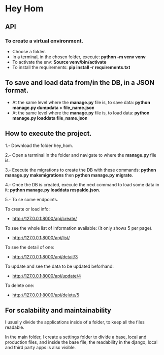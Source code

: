 # Hey Hom

## API

### To create a virtual environment.

- Choose a folder.
- In a terminal, in the chosen folder, execute: **python -m venv venv**
- To activate the env: **Source venv/bin/activate**
- To install the requirements: **pip install -r requirements.txt**

## To save and load data from/in the DB, in a JSON format.

- At the same level where the **manage.py** file is, to save data: **python manage.py dumpdata > file_name.json**
- At the same level where the **manage.py** file is, to load data: **python manage.py loaddata file_name.json**

## How to execute the project.

1.- Download the folder hey_hom.

2.- Open a terminal in the folder and navigate to where the **manage.py** file is.

3.- Execute the migrations to create the DB with these commands: **python manage.py makemigrations** then **python manage.py migrate**.

4.- Once the DB is created, execute the next command to load some data in it: **python manage.py loaddata respaldo.json**.

5.- To se some endpoints.

To create or load info:

- http://127.0.0.1:8000/api/create/

To see the whole list of information available: (It only shows 5 per page).

- http://127.0.0.1:8000/api/list/

To see the detail of one:

- http://127.0.0.1:8000/api/detail/3

To update and see the data to be updated beforhand:

- http://127.0.0.1:8000/api/update/4

To delete one:

- http://127.0.0.1:8000/api/delete/5

## For scalability and maintainability

I usually divide the applications inside of a folder, to keep all the files readable.

In the main folder, I create a settings folder to divide a base, local and production files, and inside the base file, the readability in the django, local and third party apps is also visible.
